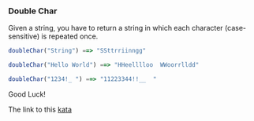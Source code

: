 ### Double Char

Given a string, you have to return a string in which each character (case-sensitive) is repeated once.
```javascript
doubleChar("String") ==> "SSttrriinngg"

doubleChar("Hello World") ==> "HHeelllloo  WWoorrlldd"

doubleChar("1234!_ ") ==> "11223344!!__  "
```
Good Luck!  

The link to this [kata](https://www.codewars.com/kata/double-char/javascript)
